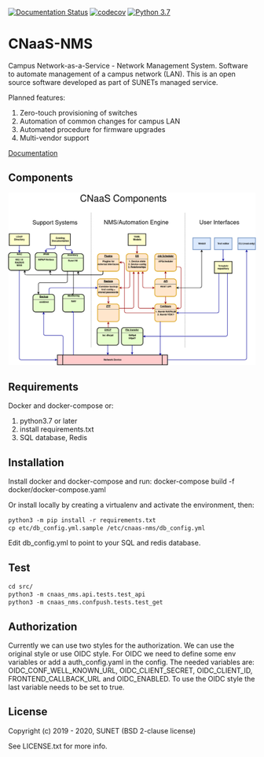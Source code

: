 [![Documentation Status](https://readthedocs.org/projects/cnaas-nms/badge/?version=latest)](https://cnaas-nms.readthedocs.io/en/latest/?badge=latest) [![codecov](https://codecov.io/gh/SUNET/cnaas-nms/branch/master/graph/badge.svg)](https://codecov.io/gh/SUNET/cnaas-nms) [![Python 3.7](https://img.shields.io/badge/python-3.7-blue.svg)](https://www.python.org/downloads/release/python-370/)

# CNaaS-NMS

Campus Network-as-a-Service - Network Management System. Software to automate management of a campus network (LAN). This is an open source software developed as part of SUNETs managed service.

Planned features:
1. Zero-touch provisioning of switches
1. Automation of common changes for campus LAN
1. Automated procedure for firmware upgrades
1. Multi-vendor support

[Documentation](https://cnaas-nms.readthedocs.io/)

## Components

![CNaaS component architecture](cnaas-components-20190408.png?raw=true)

## Requirements

Docker and docker-compose or:

1. python3.7 or later
1. install requirements.txt
1. SQL database, Redis

## Installation

Install docker and docker-compose and run: docker-compose build -f docker/docker-compose.yaml

Or install locally by creating a virtualenv and activate the environment, then:

```
python3 -m pip install -r requirements.txt
cp etc/db_config.yml.sample /etc/cnaas-nms/db_config.yml
```

Edit db_config.yml to point to your SQL and redis database.

## Test

```
cd src/
python3 -m cnaas_nms.api.tests.test_api
python3 -m cnaas_nms.confpush.tests.test_get
```

## Authorization

Currently we can use two styles for the authorization. We can use the original style or use OIDC style. For OIDC we need to define some env variables or add a auth_config.yaml in the config. The needed variables are: OIDC_CONF_WELL_KNOWN_URL, OIDC_CLIENT_SECRET, OIDC_CLIENT_ID, FRONTEND_CALLBACK_URL and OIDC_ENABLED. To use the OIDC style the last variable needs to be set to true.

## License

Copyright (c) 2019 - 2020, SUNET (BSD 2-clause license)

See LICENSE.txt for more info.
